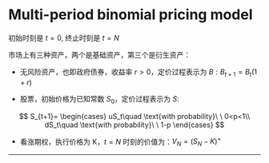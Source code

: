 # Multi-period binomial pricing model

初始时刻是 $t=0$, 终止时刻是 $t=N$

市场上有三种资产，两个是基础资产，第三个是衍生资产：

* 无风险资产，也即政府债券，收益率 $r > 0$，定价过程表示为 $B: B_{t+1} = B_t(1+r)$

* 股票，初始价格为已知常数 $S_0$，定价过程表示为 $S:$

$$
S_{t+1}=
\begin{cases}
    uS_t\quad \text{with probability}\ \ 0<p<1\\
    dS_t\quad \text{with probability}\ \ 1-p
\end{cases}
$$

* 看涨期权，执行价格为 K，$t=N$ 时刻的价值为：$V_N = (S_N-K)^{+}$

---

